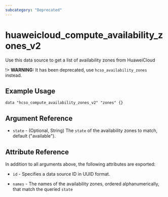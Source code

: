 ```yaml
---
subcategory: "Deprecated"
---
```


# huaweicloud\_compute\_availability\_zones\_v2

Use this data source to get a list of availability zones from HuaweiCloud

!> **WARNING:** It has been deprecated, use `hcso_availability_zones` instead.

## Example Usage

```hcl
data "hcso_compute_availability_zones_v2" "zones" {}
```

## Argument Reference

* `state` - (Optional, String) The `state` of the availability zones to match, default ("available").

## Attribute Reference

In addition to all arguments above, the following attributes are exported:

* `id` - Specifies a data source ID in UUID format.

* `names` - The names of the availability zones, ordered alphanumerically, that match the queried `state`

